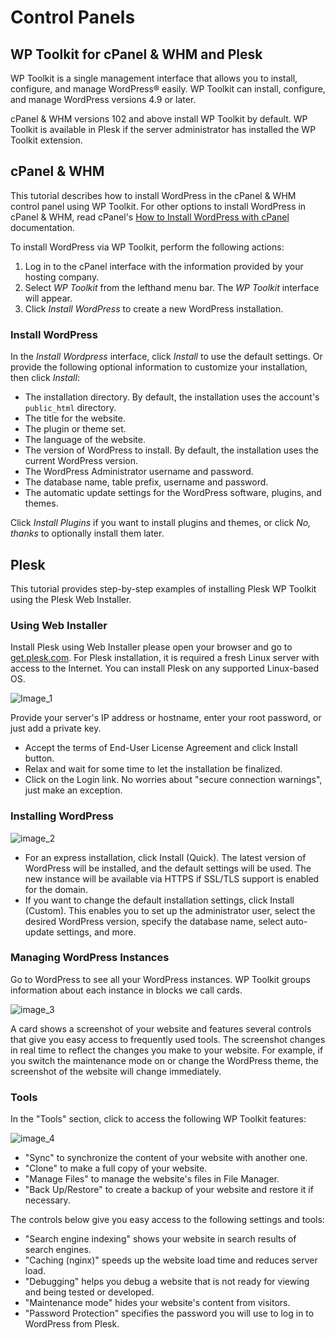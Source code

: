 # Control Panels

## WP Toolkit for cPanel & WHM and Plesk

WP Toolkit is a single management interface that allows you to install, configure, and manage WordPress® easily. WP Toolkit can install, configure, and manage WordPress versions 4.9 or later.

cPanel & WHM versions 102 and above install WP Toolkit by default. WP Toolkit is available in Plesk if the server administrator has installed the WP Toolkit extension.

## cPanel & WHM

This tutorial describes how to install WordPress in the cPanel & WHM control panel using WP Toolkit. For other options to install WordPress in cPanel & WHM, read cPanel's [How to Install WordPress with cPanel](https://docs.cpanel.net/knowledge-base/third-party/how-to-install-wordpress-with-cpanel/) documentation.

To install WordPress via WP Toolkit, perform the following actions:

1. Log in to the cPanel interface with the information provided by your hosting company.
2. Select _WP Toolkit_ from the lefthand menu bar. The _WP Toolkit_ interface will appear.
3. Click _Install WordPress_ to create a new WordPress installation.

### Install WordPress

In the _Install Wordpress_ interface, click _Install_ to use the default settings. Or provide the following optional information to customize your installation, then click _Install_:

   * The installation directory. By default, the installation uses the account's `public_html` directory.
   * The title for the website.
   * The plugin or theme set.
   * The language of the website.
   * The version of WordPress to install. By default, the installation uses the current WordPress version.
   * The WordPress Administrator username and password.
   * The database name, table prefix, username and password.
   * The automatic update settings for the WordPress software, plugins, and themes.

Click _Install Plugins_ if you want to install plugins and themes, or click _No, thanks_ to optionally install them later.

## Plesk

This tutorial provides step-by-step examples of installing Plesk WP Toolkit using the Plesk Web Installer.
 
### Using Web Installer

Install Plesk using Web Installer please open your browser and go to [get.plesk.com](https://get.plesk.com/). For Plesk installation, it is required a fresh Linux server with access to the Internet. You can install Plesk on any supported Linux-based OS.

![Image_1](https://user-images.githubusercontent.com/19301688/189542599-4fce4d63-8060-416e-9fdf-f21ae62c87e1.png)

Provide your server's IP address or hostname, enter your root password, or just add a private key.
 
* Accept the terms of End-User License Agreement and click Install button.
* Relax and wait for some time to let the installation be finalized.
* Click on the Login link. No worries about "secure connection warnings", just make an exception.

### Installing WordPress

![image_2](https://user-images.githubusercontent.com/19301688/189542665-78f52a1c-e92b-4d70-bb5d-899ac02cc57e.png)

* For an express installation, click Install (Quick). The latest version of WordPress will be installed, and the default settings will be used. The new instance will be available via HTTPS if SSL/TLS support is enabled for the domain.
* If you want to change the default installation settings, click Install (Custom). This enables you to set up the administrator user, select the desired WordPress version, specify the database name, select auto-update settings, and more.

### Managing WordPress Instances

Go to WordPress to see all your WordPress instances. WP Toolkit groups information about each instance in blocks we call cards.

![image_3](https://user-images.githubusercontent.com/19301688/189542692-5d6f38b5-1b32-4de8-8f40-2abe9a5d1d86.png)

A card shows a screenshot of your website and features several controls that give you easy access to frequently used tools. The screenshot changes in real time to reflect the changes you make to your website. For example, if you switch the maintenance mode on or change the WordPress theme, the screenshot of the website will change immediately.

### Tools

In the "Tools" section, click to access the following WP Toolkit features:

![image_4](https://user-images.githubusercontent.com/19301688/189542713-abf476de-fcbd-4113-9975-1c2961765190.png)

* "Sync" to synchronize the content of your website with another one.
* "Clone" to make a full copy of your website.
* "Manage Files" to manage the website's files in File Manager.
* "Back Up/Restore" to create a backup of your website and restore it if necessary.

The controls below give you easy access to the following settings and tools:

* "Search engine indexing" shows your website in search results of search engines.
* "Caching (nginx)" speeds up the website load time and reduces server load.
* "Debugging" helps you debug a website that is not ready for viewing and being tested or developed.
* "Maintenance mode" hides your website's content from visitors.
* "Password Protection" specifies the password you will use to log in to WordPress from Plesk.

